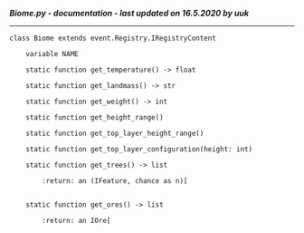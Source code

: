 ***Biome.py - documentation - last updated on 16.5.2020 by uuk***
___

    class Biome extends event.Registry.IRegistryContent

        variable NAME

        static function get_temperature() -> float

        static function get_landmass() -> str

        static function get_weight() -> int

        static function get_height_range()

        static function get_top_layer_height_range()

        static function get_top_layer_configuration(height: int)

        static function get_trees() -> list
            
            :return: an (IFeature, chance as n)[


        static function get_ores() -> list
            
            :return: an IOre[
